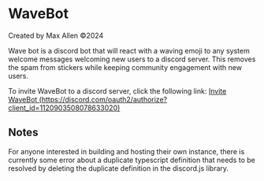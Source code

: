 # WaveBot

Created by Max Allen &copy;2024

Wave bot is a discord bot that will react with a waving emoji to any system welcome messages welcoming new users to a discord server. This removes the spam from stickers while keeping community engagement with new users.

To invite WaveBot to a discord server, click the following link:
[Invite WaveBot (https://discord.com/oauth2/authorize?client_id=1120903508078633020)](https://discord.com/oauth2/authorize?client_id=1120903508078633020)

## Notes

For anyone interested in building and hosting their own instance, there is currently some error about a duplicate typescript definition that needs to be resolved by deleting the duplicate definition in the discord.js library.